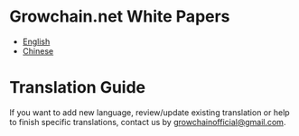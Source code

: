 # Growchain.net White Papers

- [English](En/Whitepaper-En.pdf)
- [Chinese](Ch/Whitepaper-Ch.pdf)

# Translation Guide

If you want to add new language, review/update existing translation or help to finish specific translations, contact us by growchainofficial@gmail.com.
